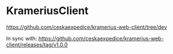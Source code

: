 # KrameriusClient

https://github.com/ceskaexpedice/kramerius-web-client/tree/dev

In sync with:
https://github.com/ceskaexpedice/kramerius-web-client/releases/tag/v1.0.0

